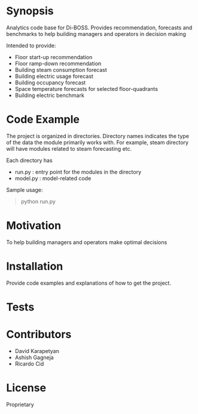 # Synopsis

Analytics code base for Di-BOSS. Provides recommendation, forecasts and
benchmarks to help building managers and operators in decision making

Intended to provide:
* Floor start-up recommendation
* Floor ramp-down recommendation
* Building steam consumption forecast
* Building electric usage forecast
* Building occupancy forecast
* Space temperature forecasts for selected floor-quadrants
* Building electric benchmark


# Code Example

The project is organized in directories. Directory names indicates the type
of the data the module primarily works with. For example, steam directory will
have modules related to steam forecasting etc. 

Each directory has
* run.py : entry point for the modules in the directory
* model.py : model-related code

Sample usage:
> python run.py


# Motivation

To help building managers and operators make optimal decisions

# Installation

Provide code examples and explanations of how to get the project.


# Tests


# Contributors

* David Karapetyan
* Ashish Gagneja
* Ricardo Cid

# License

Proprietary